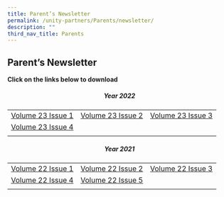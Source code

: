 ```yaml
---
title: Parent’s Newsletter
permalink: /unity-partners/Parents/newsletter/
description: ""
third_nav_title: Parents
---
```

## Parent’s Newsletter

**Click on the links below to download**

##### <center>Year 2022</center>

|  |  |  |
|:---:|---|---|
| [Volume 23 Issue 1](https://issuu.com/unitysec.coc/docs/t1_2022_newsletter) | [Volume 23 Issue 2](https://go.gov.sg/uss-newsletter-t2-2022) | [Volume 23 Issue 3](https://go.gov.sg/uss-newsletter-t3-2022) |
| [Volume 23 Issue 4](https://go.gov.sg/uss-newsletter-t4-2022) |  |  |
|  |  |  |

##### <center>Year 2021</center>

|  |  |  |
|:---:|---|---|
| [Volume 22 Issue 1](https://issuu.com/unitysec.coc/docs/unity_-_jan_29.1) | [Volume 22 Issue 2](https://issuu.com/unitysec.coc/docs/unity_-_feb_2021) | [Volume 22 Issue 3](https://issuu.com/unitysec.coc/docs/unity_-_march_2021) |
| [Volume 22 Issue 4](https://issuu.com/unitysec.coc/docs/2021_term2_newsletter) | [Volume 22 Issue 5](https://issuu.com/unitysec.coc/docs/_opportunity_2021_term3) |  |
|  |  |  |
